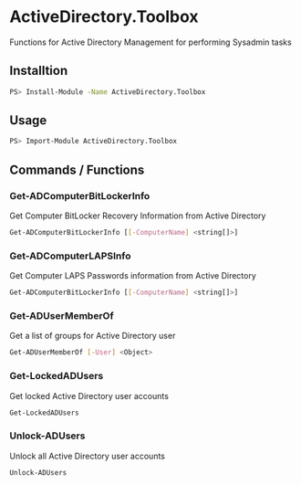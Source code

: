 # ActiveDirectory.Toolbox

Functions for Active Directory Management for performing Sysadmin tasks

## Installtion
```bash
PS> Install-Module -Name ActiveDirectory.Toolbox
```

## Usage
```bash
PS> Import-Module ActiveDirectory.Toolbox
```

## Commands / Functions

### Get-ADComputerBitLockerInfo
Get Computer BitLocker Recovery Information from Active Directory
```bash
Get-ADComputerBitLockerInfo [[-ComputerName] <string[]>]
```
### Get-ADComputerLAPSInfo
Get Computer LAPS Passwords information from Active Directory
```bash
Get-ADComputerBitLockerInfo [[-ComputerName] <string[]>]
```
### Get-ADUserMemberOf
Get a list of groups for Active Directory user
```bash
Get-ADUserMemberOf [-User] <Object>
```
### Get-LockedADUsers
Get locked Active Directory user accounts
```bash
Get-LockedADUsers
```
### Unlock-ADUsers
Unlock all Active Directory user accounts
```bash
Unlock-ADUsers
```
